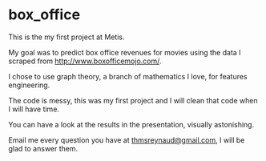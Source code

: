 # box_office
This is the my first project at Metis.

My goal was to predict box office revenues for movies using the data I scraped from http://www.boxofficemojo.com/.

I chose to use graph theory, a branch of mathematics I love, for features engineering.

The code is messy, this was my first project and I will clean that code when I will have time.

You can have a look at the results in the presentation, visually astonishing.

Email me every question you have at thmsreynaud@gmail.com, I will be glad to answer them.
